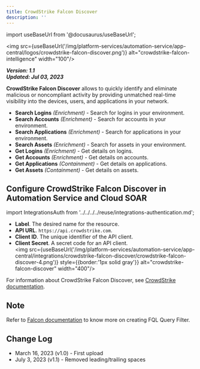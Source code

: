 ```yaml
---
title: CrowdStrike Falcon Discover
description: ''
---
```

import useBaseUrl from '@docusaurus/useBaseUrl';

<img src={useBaseUrl('/img/platform-services/automation-service/app-central/logos/crowdstrike-falcon-discover.png')} alt="crowdstrike-falcon-intelligence" width="100"/>

***Version: 1.1  
Updated: Jul 03, 2023***

**CrowdStrike Falcon Discover** allows to quickly identify and eliminate malicious or noncompliant activity by providing unmatched real-time visibility into the devices, users, and applications in your network.
* **Search Logins** *(Enrichment)* - Search for logins in your environment.
* **Search Accounts** *(Enrichment)* - Search for accounts in your environment.
* **Search Applications** *(Enrichment)* - Search for applications in your environment.
* **Search Assets** *(Enrichment)* - Search for assets in your environment.
* **Get Logins** *(Enrichment)* - Get details on logins.
* **Get Accounts** *(Enrichment)* - Get details on accounts.
* **Get Applications** *(Containment)* - Get details on applications.
* **Get Assets** *(Containment)* - Get details on assets.

## Configure CrowdStrike Falcon Discover in Automation Service and Cloud SOAR

import IntegrationsAuth from '../../../../reuse/integrations-authentication.md';

<IntegrationsAuth/>

   * **Label**. The desired name for the resource.
   * **API URL**. `https://api.crowdstrike.com`.
   * **Client ID**. The unique identifier of the API client.
   * **Client Secret**. A secret code for an API client.<br/><img src={useBaseUrl('/img/platform-services/automation-service/app-central/integrations/crowdstrike-falcon-discover/crowdstrike-falcon-discover-4.png')} style={{border:'1px solid gray'}} alt="crowdstrike-falcon-discover" width="400"/>

For information about CrowdStrike Falcon Discover, see [CrowdStrike documentation](https://www.crowdstrike.com/en-us/resources/guides/?lang=1).

## Note

Refer to [Falcon documentation](https://falcon.crowdstrike.com/documentation/45/falcon-query-language-fql) to know more on creating FQL Query Filter.

## Change Log

* March 16, 2023 (v1.0) - First upload
* July 3, 2023 (v1.1) - Removed leading/trailing spaces
